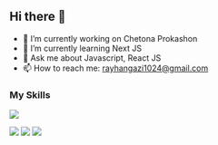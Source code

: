 ## Hi there 👋

- 🔭 I’m currently working on Chetona Prokashon
- 🌱 I’m currently learning Next JS
- 💬 Ask me about Javascript, React JS
- 📫 How to reach me: rayhangazi1024@gmail.com

### My Skills
![](https://komarev.com/ghpvc/?username=your-github-username&label=HTML5)

![](http://github-profile-summary-cards.vercel.app/api/cards/stats?username=raihanjs&theme=darcula)
![](http://github-profile-summary-cards.vercel.app/api/cards/repos-per-language?username=raihanjs&theme=darcula)
![](http://github-profile-summary-cards.vercel.app/api/cards/profile-details?username=raihanjs&theme=darcula)
